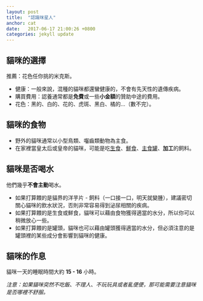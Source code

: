 ```yaml
---
layout: post
title:  "認識咪星人"
anchor: cat
date:   2017-06-17 21:00:26 +0800
categories: jekyll update
---
```


## 貓咪的選擇

推薦：花色任你挑的米克斯。
- 健康：一般來說，混種的貓咪都還蠻健康的，不會有先天性的遺傳疾病。
- 購買費用：認養通常都是**免費**或一些**小金額**的贊助中途的費用。
- 花色：黑的、白的、花的、虎斑、黑白、橘的...（數不完）。


## 貓咪的食物
- 野外的貓咪通常以小型鳥類、囓齒類動物為主食。
- 在家裡當皇太后或皇帝的貓咪，可能是吃[生食]()、[鮮食]()、[主食罐]()、**加工**的飼料。


## 貓咪是否喝水
他們幾乎**不會主動**喝水。

- 如果打算餵的是貓界的洋芋片 - 飼料（一口接一口，明天就變腫），建議密切關心貓咪的飲水狀況，否則非常容易得到泌尿相關的疾病。
- 如果打算餵的是生食或鮮食，貓咪可以藉由食物獲得適當的水分，所以你可以稍微放心一些。
- 如果打算餵的是罐頭，貓咪也可以藉由罐頭獲得適當的水分，但必須注意的是罐頭裡的某些成分會影響到貓咪的健康。

## 貓咪的作息
貓咪一天的睡眠時間大約 **15 - 16** 小時。

*注意：如果貓咪突然不吃飯、不理人、不玩玩具或者亂便便，那可能需要注意貓咪是否哪裡不舒服。*
